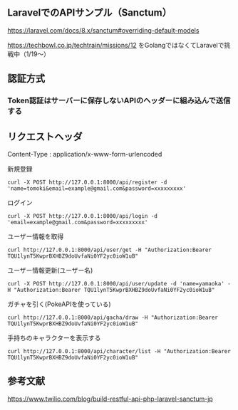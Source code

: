 ## LaravelでのAPIサンプル（Sanctum）

https://laravel.com/docs/8.x/sanctum#overriding-default-models

https://techbowl.co.jp/techtrain/missions/12
をGolangではなくてLaravelで挑戦中（1/19〜）

## 認証方式
### Token認証はサーバーに保存しないAPIのヘッダーに組み込んで送信する

## リクエストヘッダ
Content-Type : application/x-www-form-urlencoded

新規登録

```
curl -X POST http://127.0.0.1:8000/api/register -d 'name=tomoki&email=example@gmail.com&password=xxxxxxxxx'
```

ログイン

```
curl -X POST http://127.0.0.1:8000/api/login -d 'email=example@gmail.com&password=xxxxxxxxx'
```

ユーザー情報を取得

```
curl http://127.0.0.1:8000/api/user/get -H "Authorization:Bearer TQU1lynT5KwprBXHBZ9doUvfaNi0YF2yc0ioW1uB"
```

ユーザー情報更新(ユーザー名)

```
curl -X POST http://127.0.0.1:8000/api/user/update -d 'name=yamaoka' -H "Authorization:Bearer TQU1lynT5KwprBXHBZ9doUvfaNi0YF2yc0ioW1uB"
```

ガチャを引く(PokeAPIを使っている)

```
curl http://127.0.0.1:8000/api/gacha/draw -H "Authorization:Bearer TQU1lynT5KwprBXHBZ9doUvfaNi0YF2yc0ioW1uB"
```

手持ちのキャラクターを表示する

```
curl http://127.0.0.1:8000/api/character/list -H "Authorization:Bearer TQU1lynT5KwprBXHBZ9doUvfaNi0YF2yc0ioW1uB"
```

## 参考文献

https://www.twilio.com/blog/build-restful-api-php-laravel-sanctum-jp
